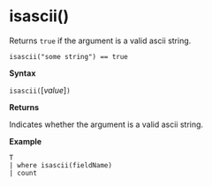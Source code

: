 # isascii()

Returns `true` if the argument is a valid ascii string.
    
```
isascii("some string") == true
```

**Syntax**

`isascii(`[*value*]`)`

**Returns**

Indicates whether the argument is a valid ascii string.

**Example**

```
T
| where isascii(fieldName)
| count
```
